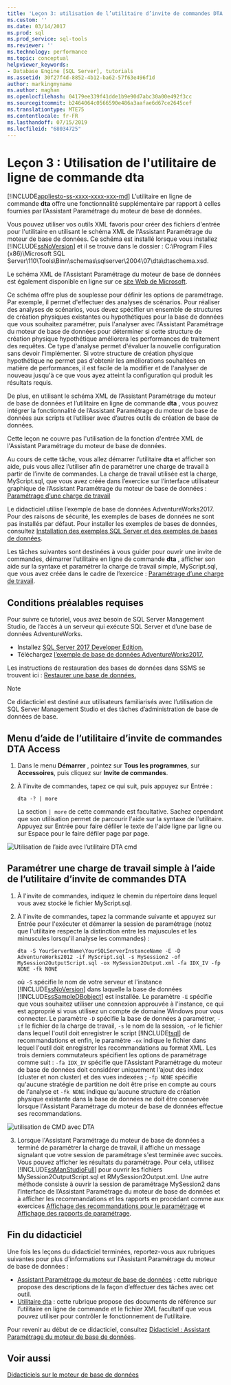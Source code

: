 ```yaml
---
title: 'Leçon 3: utilisation de l’utilitaire d’invite de commandes DTA | Microsoft Docs'
ms.custom: ''
ms.date: 03/14/2017
ms.prod: sql
ms.prod_service: sql-tools
ms.reviewer: ''
ms.technology: performance
ms.topic: conceptual
helpviewer_keywords:
- Database Engine [SQL Server], tutorials
ms.assetid: 30f27f4d-8852-4b12-ba62-57f63e496f1d
author: markingmyname
ms.author: maghan
ms.openlocfilehash: 04179ee339f41dde1b9e90d7abc30a00e492f3cc
ms.sourcegitcommit: b2464064c0566590e486a3aafae6d67ce2645cef
ms.translationtype: MTE75
ms.contentlocale: fr-FR
ms.lasthandoff: 07/15/2019
ms.locfileid: "68034725"
---
```

# <a name="lesson-3-using-the-dta-command-prompt-utility"></a>Leçon 3 : Utilisation de l'utilitaire de ligne de commande dta
[!INCLUDE[appliesto-ss-xxxx-xxxx-xxx-md](../../includes/appliesto-ss-xxxx-xxxx-xxx-md.md)]
L’utilitaire en ligne de commande **dta** offre une fonctionnalité supplémentaire par rapport à celles fournies par l’Assistant Paramétrage du moteur de base de données.  
  
Vous pouvez utiliser vos outils XML favoris pour créer des fichiers d'entrée pour l'utilitaire en utilisant le schéma XML de l'Assistant Paramétrage du moteur de base de données. Ce schéma est installé lorsque vous installez [!INCLUDE[ssNoVersion](../../includes/ssnoversion-md.md)] et il se trouve dans le dossier : C:\Program Files (x86)\Microsoft SQL Server\110\Tools\Binn\schemas\sqlserver\2004\07\dta\dtaschema.xsd.  
  
Le schéma XML de l'Assistant Paramétrage du moteur de base de données est également disponible en ligne sur ce [site Web de Microsoft](https://go.microsoft.com/fwlink/?linkid=43100&clcid=0x409).  
  
Ce schéma offre plus de souplesse pour définir les options de paramétrage. Par exemple, il permet d'effectuer des analyses de scénarios. Pour réaliser des analyses de scénarios, vous devez spécifier un ensemble de structures de création physiques existantes ou hypothétiques pour la base de données que vous souhaitez paramétrer, puis l'analyser avec l'Assistant Paramétrage du moteur de base de données pour déterminer si cette structure de création physique hypothétique améliorera les performances de traitement des requêtes. Ce type d'analyse permet d'évaluer la nouvelle configuration sans devoir l'implémenter. Si votre structure de création physique hypothétique ne permet pas d'obtenir les améliorations souhaitées en matière de performances, il est facile de la modifier et de l'analyser de nouveau jusqu'à ce que vous ayez atteint la configuration qui produit les résultats requis.  
  
De plus, en utilisant le schéma XML de l’Assistant Paramétrage du moteur de base de données et l’utilitaire en ligne de commande **dta** , vous pouvez intégrer la fonctionnalité de l’Assistant Paramétrage du moteur de base de données aux scripts et l’utiliser avec d’autres outils de création de base de données.  
  
Cette leçon ne couvre pas l'utilisation de la fonction d'entrée XML de l'Assistant Paramétrage du moteur de base de données.  
  
Au cours de cette tâche, vous allez démarrer l’utilitaire **dta** et afficher son aide, puis vous allez l’utiliser afin de paramétrer une charge de travail à partir de l’invite de commandes. La charge de travail utilisée est la charge, MyScript.sql, que vous avez créée dans l’exercice sur l’interface utilisateur graphique de l’Assistant Paramétrage du moteur de base de données : [Paramétrage d’une charge de travail](lesson-2-using-database-engine-tuning-advisor.md#tuning-a-workload)  
  
Le didacticiel utilise l’exemple de base de données AdventureWorks2017. Pour des raisons de sécurité, les exemples de bases de données ne sont pas installés par défaut. Pour installer les exemples de bases de données, consultez [Installation des exemples SQL Server et des exemples de bases de données](https://docs.microsoft.com/sql/samples/adventureworks-install-configure).  
  
Les tâches suivantes sont destinées à vous guider pour ouvrir une invite de commandes, démarrer l’utilitaire en ligne de commande **dta** , afficher son aide sur la syntaxe et paramétrer la charge de travail simple, MyScript.sql, que vous avez créée dans le cadre de l’exercice : [Paramétrage d’une charge de travail](../../tools/dta/lesson-1-1-tuning-a-workload.md).  

## <a name="prerequisites"></a>Conditions préalables requises 

Pour suivre ce tutoriel, vous avez besoin de SQL Server Management Studio, de l’accès à un serveur qui exécute SQL Server et d’une base de données AdventureWorks.

- Installez [SQL Server 2017 Developer Edition.](https://www.microsoft.com/sql-server/sql-server-downloads)
- Téléchargez [l’exemple de base de données AdventureWorks2017.](https://docs.microsoft.com/sql/samples/adventureworks-install-configure)


Les instructions de restauration des bases de données dans SSMS se trouvent ici : [Restaurer une base de données.](https://docs.microsoft.com/sql/relational-databases/backup-restore/restore-a-database-backup-using-ssms?view=sql-server-2017)

  >[!NOTE]
  > Ce didacticiel est destiné aux utilisateurs familiarisés avec l’utilisation de SQL Server Management Studio et des tâches d’administration de base de données de base. 

## <a name="access-dta-command-prompt-utility-help-menu"></a>Menu d’aide de l’utilitaire d’invite de commandes DTA Access
  
  
1.  Dans le menu **Démarrer** , pointez sur **Tous les programmes**, sur **Accessoires**, puis cliquez sur **Invite de commandes**.  
  
2.  À l’invite de commandes, tapez ce qui suit, puis appuyez sur Entrée :  
  
    ```  
    dta -? | more  
    ```  
  
    La section `| more` de cette commande est facultative. Sachez cependant que son utilisation permet de parcourir l'aide sur la syntaxe de l'utilitaire. Appuyez sur Entrée pour faire défiler le texte de l'aide ligne par ligne ou sur Espace pour le faire défiler page par page.  

  ![Utilisation de l’aide avec l’utilitaire DTA cmd](media/dta-tutorials/dta-cmd-help.png)

## <a name="tune-simple-workload-using-the-dta-command-prompt-utility"></a>Paramétrer une charge de travail simple à l’aide de l’utilitaire d’invite de commandes DTA  


  
1.  À l'invite de commandes, indiquez le chemin du répertoire dans lequel vous avez stocké le fichier MyScript.sql.  
  
2.  À l'invite de commandes, tapez la commande suivante et appuyez sur Entrée pour l'exécuter et démarrer la session de paramétrage (notez que l'utilitaire respecte la distinction entre les majuscules et les minuscules lorsqu'il analyse les commandes) :  
  
    ```  
    dta -S YourServerName\YourSQLServerInstanceName -E -D AdventureWorks2012 -if MyScript.sql -s MySession2 -of MySession2OutputScript.sql -ox MySession2Output.xml -fa IDX_IV -fp NONE -fk NONE  
    ```  
  
    où `-S` spécifie le nom de votre serveur et l'instance [!INCLUDE[ssNoVersion](../../includes/ssnoversion-md.md)] dans laquelle la base de données [!INCLUDE[ssSampleDBobject](../../includes/sssampledbobject-md.md)] est installée. Le paramètre `-E` spécifie que vous souhaitez utiliser une connexion approuvée à l'instance, ce qui est approprié si vous utilisez un compte de domaine Windows pour vous connecter. Le paramètre `-D` spécifie la base de données à paramétrer, `-if` le fichier de la charge de travail, `-s` le nom de la session, `-of` le fichier dans lequel l'outil doit enregistrer le script [!INCLUDE[tsql](../../includes/tsql-md.md)] de recommandations et enfin, le paramètre `-ox` indique le fichier dans lequel l'outil doit enregistrer les recommandations au format XML. Les trois derniers commutateurs spécifient les options de paramétrage comme suit : `-fa IDX_IV` spécifie que l'Assistant Paramétrage du moteur de base de données doit considérer uniquement l'ajout des index (cluster et non cluster) et des vues indexées ; `-fp NONE` spécifie qu'aucune stratégie de partition ne doit être prise en compte au cours de l'analyse et `-fk NONE` indique qu'aucune structure de création physique existante dans la base de données ne doit être conservée lorsque l'Assistant Paramétrage du moteur de base de données effectue ses recommandations.  

  ![utilisation de CMD avec DTA](media/dta-tutorials/dta-cmd.png)
  
3.  Lorsque l'Assistant Paramétrage du moteur de base de données a terminé de paramétrer la charge de travail, il affiche un message signalant que votre session de paramétrage s'est terminée avec succès. Vous pouvez afficher les résultats du paramétrage. Pour cela, utilisez [!INCLUDE[ssManStudioFull](../../includes/ssmanstudiofull-md.md)] pour ouvrir les fichiers MySession2OutputScript.sql et RMySession2Output.xml. Une autre méthode consiste à ouvrir la session de paramétrage MySession2 dans l’interface de l’Assistant Paramétrage du moteur de base de données et à afficher les recommandations et les rapports en procédant comme aux exercices [Affichage des recommandations pour le paramétrage](../../tools/dta/lesson-1-2-viewing-tuning-recommendations.md) et [Affichage des rapports de paramétrage](../../tools/dta/lesson-1-3-viewing-tuning-reports.md).  
  
 
## <a name="after-you-finish-this-tutorial"></a>Fin du didacticiel  
Une fois les leçons du didacticiel terminées, reportez-vous aux rubriques suivantes pour plus d'informations sur l'Assistant Paramétrage du moteur de base de données :  
  
-   [Assistant Paramétrage du moteur de base de données](../../relational-databases/performance/database-engine-tuning-advisor.md) : cette rubrique propose des descriptions de la façon d’effectuer des tâches avec cet outil. 
-   [Utilitaire dta](../../tools/dta/dta-utility.md) : cette rubrique propose des documents de référence sur l’utilitaire en ligne de commande et le fichier XML facultatif que vous pouvez utiliser pour contrôler le fonctionnement de l’utilitaire.  
  
Pour revenir au début de ce didacticiel, consultez [Didacticiel : Assistant Paramétrage du moteur de base de données](../../tools/dta/tutorial-database-engine-tuning-advisor.md).  
  
## <a name="see-also"></a>Voir aussi  
[Didacticiels sur le moteur de base de données](../../relational-databases/database-engine-tutorials.md)  
    
